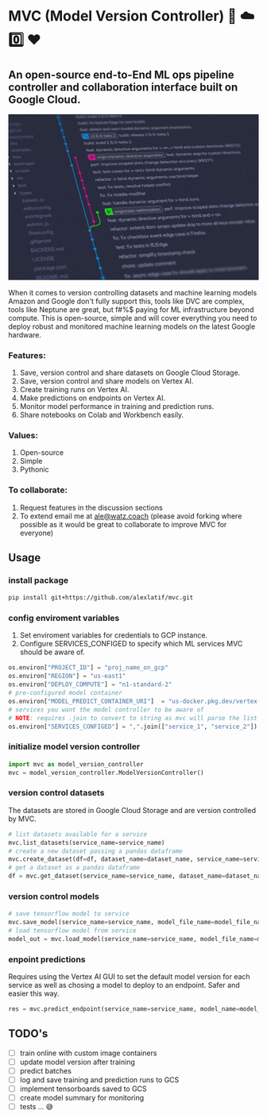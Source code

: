 
# MVC (Model Version Controller) :brain: :cloud: :zero:  :heart: 
## An open-source end-to-End ML ops pipeline controller and collaboration interface built on Google Cloud.

![version control](https://github.com/alexlatif/mvc/blob/main/img.jpg)

When it comes to version controlling datasets and machine learning models Amazon and Google don't fully support this, tools like DVC are complex, tools like Neptune are great, but f#%$ paying for ML infrastructure beyond compute. This is open-source, simple and will cover everything you need to deploy robust and monitored machine learning models on the latest Google hardware.

### Features:
1. Save, version control and share datasets on Google Cloud Storage.
2. Save, version control and share models on Vertex AI.
3. Create training runs on Vertex AI.
4. Make predictions on endpoints on Vertex AI.
5. Monitor model performance in training and prediction runs.
6. Share notebooks on Colab and Workbench easily.

### Values:
1. Open-source
2. Simple
3. Pythonic

### To collaborate:
1. Request features in the discussion sections
2. To extend email me at ale@watz.coach (please avoid forking where possible as it would be great to collaborate to improve MVC for everyone)

## Usage

### install package
```bash
pip install git+https://github.com/alexlatif/mvc.git
```

### config enviroment variables
1. Set enviroment variables for credentials to GCP instance. 
2. Configure SERVICES_CONFIGED to specify which ML services MVC should be aware of.
```python
os.environ["PROJECT_ID"] = "proj_name_on_gcp"
os.environ["REGION"] = "us-east1"
os.environ["DEPLOY_COMPUTE"] = "n1-standard-2"
# pre-configured model container
os.environ["MODEL_PREDICT_CONTAINER_URI"]  = "us-docker.pkg.dev/vertex-ai/prediction/tf2-cpu.2-11:latest"
# services you want the model controller to be aware of
# NOTE: requires .join to convert to string as mvc will parse the list
os.environ["SERVICES_CONFIGED"] = ",".join(["service_1", "service_2"])
```

### initialize model version controller
```python
import mvc as model_version_controller
mvc = model_version_controller.ModelVersionController()
```

### version control datasets
The datasets are stored in Google Cloud Storage and are version controlled by MVC. 

```python
# list datasets available for a service
mvc.list_datasets(service_name=service_name)
# create a new dataset passing a pandas dataframe
mvc.create_dataset(df=df, dataset_name=dataset_name, service_name=service_name)
# get a dataset as a pandas dataframe
df = mvc.get_dataset(service_name=service_name, dataset_name=dataset_name)
```

### version control models
```python
# save tensorflow model to service
mvc.save_model(service_name=service_name, model_file_name=model_file_name, model_object=model)
# load tensorflow model from service
model_out = mvc.load_model(service_name=service_name, model_file_name=model_file_name)
```

### enpoint predictions
Requires using the Vertex AI GUI to set the default model version for each service as well as chosing a model to deploy to an endpoint. Safer and easier this way.
```python
res = mvc.predict_endpoint(service_name=service_name, model_name=model_file_name, x_instance=holdout_x)
```



## TODO's
- [ ] train online with custom image containers
- [ ] update model version after training
- [ ] predict batches
- [ ] log and save training and prediction runs to GCS
- [ ] implement tensorboards saved to GCS
- [ ] create model summary for monitoring 
- [ ] tests ... :sweat_smile: